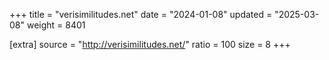 +++
title = "verisimilitudes.net"
date = "2024-01-08"
updated = "2025-03-08"
weight = 8401

[extra]
source = "http://verisimilitudes.net/"
ratio = 100
size = 8
+++
